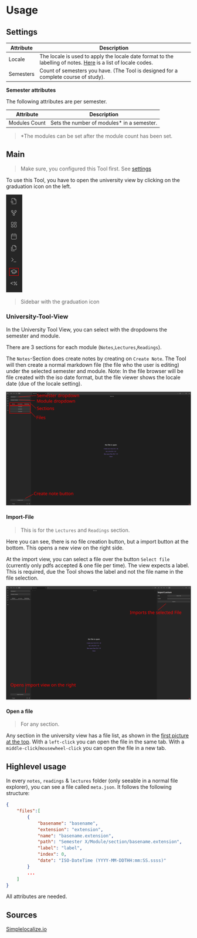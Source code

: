 # Usage

## Settings

| Attribute | Description                                                                                                                                              |
| --------- | -------------------------------------------------------------------------------------------------------------------------------------------------------- |
| Locale    | The locale is used to apply the locale date format to the labelling of notes. [Here](https://simplelocalize.io/data/locales/) is a list of locale codes. |
| Semesters | Count of semesters you have. (The Tool is designed for a complete course of study).                                                                    |

**Semester attributes**

The following attributes are per semester.

| Attribute     | Description                                 |
| ------------- | ------------------------------------------- |
| Modules Count | Sets the number of modules\* in a semester. |

> \*The modules can be set after the module count has been set.

## Main

> Make sure, you configured this Tool first. See [settings](#settings)

To use this Tool, you have to open the university view by clicking on the graduation icon on the left.

![graduation-icon](./doc/graduation-icon.png)
> Sidebar with the graduation icon

### University-Tool-View

In the University Tool View, you can select with the dropdowns the semester and module. 

There are 3 sections for each module (`Notes`,`Lectures`,`Readings`).

The `Notes`-Section does create notes by creating on `Create Note`. The Tool will then create a normal markdown file (the file who the user is editing) under the selected semester and module. Note: In the file browser will be file created with the iso date format, but the file viewer shows the locale date (due of the locale setting).

![university-view](./doc/university-view.png)

#### Import-File

> This is for the `Lectures` and `Readings` section.

Here you can see, there is no file creation button, but a import button at the bottom. This opens a new view on the right side.


At the import view, you can select a file over the button `Select file` (currently only pdfs accepted & one file per time).
The view expects a label. This is required, due the Tool shows the label and not the file name in the file selection.

![import-view](./doc/import-view.png)

#### Open a file

> For any section.

Any section in the university view has a file list, as shown in the [first picture at the top](#university-Tool-view). With a `left-click` you can open the file in the same tab. With a `middle-click`/`mousewheel-click` you can open the file in a new tab.

## Highlevel usage

In every `notes`, `readings` & `lectures` folder (only seeable in a normal file explorer), you can see a file called `meta.json`. 
It follows the following structure:
```json
{
    "files":[
        {
            "basename": "basename",
            "extension": "extension",
            "name": "basename.extension",
            "path": "Semester X/Module/section/basename.extension",
            "label": "label",
            "index": 0,
            "date": "ISO-DateTime (YYYY-MM-DDTHH:mm:SS.ssss)"
        }
        ...
    ]
}
```

All attributes are needed.

## Sources

[Simplelocalize.io](https://simplelocalize.io/data/locales/)
